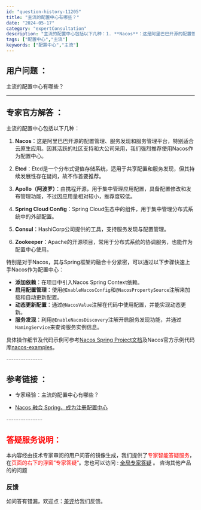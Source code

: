 ```yaml
---
id: "question-history-11205"
title: "主流的配置中心有哪些？"
date: "2024-05-17"
category: "expertConsultation"
description: "主流的配置中心包括以下几种：1. **Nacos**：这是阿里巴巴开源的配置管理、服务发现和服务管理平台，特别适合云原生应用。因其活跃的社区支持和大公司采用，我们强烈推荐使用Nacos作为配置中心。2. **Etcd**：Etcd是一个分布式键值存储系统，适用于共享配置和服务发现，但其持续发展性存在"
tags: ["配置中心","主流"]
keywords: ["配置中心","主流"]
---
```


## 用户问题 ： 
 主流的配置中心有哪些？  

---------------
## 专家官方解答 ：

主流的配置中心包括以下几种：

1. **Nacos**：这是阿里巴巴开源的配置管理、服务发现和服务管理平台，特别适合云原生应用。因其活跃的社区支持和大公司采用，我们强烈推荐使用Nacos作为配置中心。

2. **Etcd**：Etcd是一个分布式键值存储系统，适用于共享配置和服务发现，但其持续发展性存在疑问，故不作首要推荐。

3. **Apollo（阿波罗）**：由携程开源，用于集中管理应用配置，具备配置修改和发布管理功能，不过因应用量相对较小，推荐度较低。

4. **Spring Cloud Config**：Spring Cloud生态中的组件，用于集中管理分布式系统中的外部配置。

5. **Consul**：HashiCorp公司提供的工具，支持服务发现与配置管理。

6. **Zookeeper**：Apache的开源项目，常用于分布式系统的协调服务，也能作为配置中心使用。

特别是对于Nacos，其与Spring框架的融合十分紧密，可以通过以下步骤快速上手Nacos作为配置中心：

- **添加依赖**：在项目中引入Nacos Spring Context依赖。
- **启用配置管理**：使用`@EnableNacosConfig`和`@NacosPropertySource`注解来加载和自动更新配置。
- **动态更新配置**：通过`@NacosValue`注解在代码中使用配置，并能实现动态更新。
- **服务发现**：利用`@EnableNacosDiscovery`注解开启服务发现功能，并通过`NamingService`来查询服务实例信息。

具体操作细节及代码示例可参考[Nacos Spring Project文档](https://github.com/nacos-group/nacos-spring-project/wiki/Nacos-Spring-Project-0.3.1-%E6%96%B0%E5%8A%9F%E8%83%BD%E4%BD%BF%E7%94%A8%E6%89%8B%E5%86%8C)及Nacos官方示例代码库[nacos-examples](https://github.com/nacos-group/nacos-examples)。


<font color="#949494">---------------</font> 


## 参考链接 ：

* 专家经验：主流的配置中心有哪些？ 
 
 * [Nacos 融合 Spring，成为注册配置中心](https://nacos.io/docs/latest/ecology/use-nacos-with-spring)


 <font color="#949494">---------------</font> 
 


## <font color="#FF0000">答疑服务说明：</font> 

本内容经由技术专家审阅的用户问答的镜像生成，我们提供了<font color="#FF0000">专家智能答疑服务</font>，在<font color="#FF0000">页面的右下的浮窗”专家答疑“</font>。您也可以访问 : [全局专家答疑](https://answer.opensource.alibaba.com/docs/intro) 。 咨询其他产品的的问题

### 反馈
如问答有错漏，欢迎点：[差评](https://ai.nacos.io/user/feedbackByEnhancerGradePOJOID?enhancerGradePOJOId=13744)给我们反馈。
